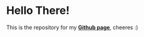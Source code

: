 # Hello There!

This is the repository for my <b>[Github page](https://matteogiorgi.github.io/)</b>, cheeres :)
